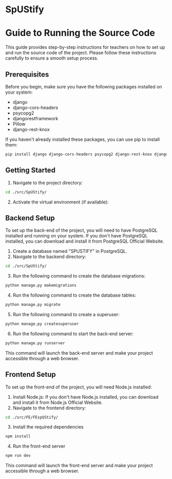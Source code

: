 # SpUStify
# Guide to Running the Source Code

This guide provides step-by-step instructions for teachers on how to set up and run the source code of the project. Please follow these instructions carefully to ensure a smooth setup process.

## Prerequisites

Before you begin, make sure you have the following packages installed on your system:

- django
- django-cors-headers
- psycopg2
- djangorestframework
- Pillow
- django-rest-knox

If you haven't already installed these packages, you can use pip to install them:

```bash
pip install django django-cors-headers psycopg2 django-rest-knox djangorestframework Pillow knox
```

## Getting Started
1. Navigate to the project directory:
```bash
cd ./src/SpUStify/
```

2. Activate the virtual environment (if available):

## Backend Setup
To set up the back-end of the project, you will need to have PostgreSQL installed and running on your system. If you don't have PostgreSQL installed, you can download and install it from PostgreSQL Official Website.

1. Create a database named "SPUSTIFY" in PostgreSQL.
2. Navigate to the backend directory:
```bash
cd ./src/SpUStify/
```


3. Run the following command to create the database migrations:
```bash
python manage.py makemigrations
```

4. Run the following command to create the database tables:
```bash
python manage.py migrate
```
5. Run the following command to create a superuser:
```bash
python manage.py createsuperuser
```
6. Run the following command to start the back-end server:
```bash
python manage.py runserver
```
This command will launch the back-end server and make your project accessible through a web browser.

## Frontend Setup
To set up the front-end of the project, you will need Node.js installed:
1. Install Node.js:
If you don't have Node.js installed, you can download and install it from Node.js Official Website.
2. Navigate to the frontend directory:
```bash
cd ./src/FE/FEspUStify/
```
3. Install the required dependencies
```bash
npm install
```
4. Run the front-end server
```bash
npm run dev
```
This command will launch the front-end server and make your project accessible through a web browser.

